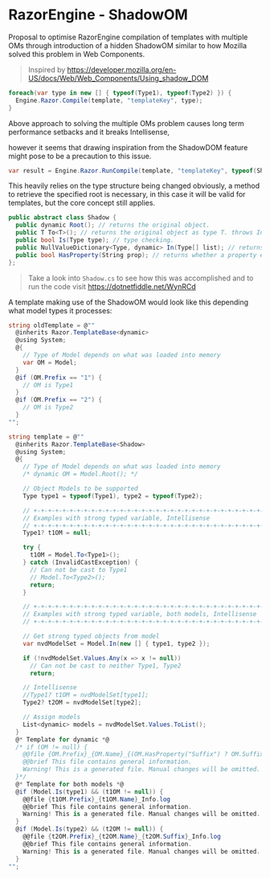 # RazorEngine - ShadowOM
Proposal to optimise RazorEngine compilation of templates with multiple OMs
through introduction of a hidden ShadowOM similar to how Mozilla solved this problem in Web Components.
>Inspired by https://developer.mozilla.org/en-US/docs/Web/Web_Components/Using_shadow_DOM
```csharp
foreach(var type in new [] { typeof(Type1), typeof(Type2) }) {
  Engine.Razor.Compile(template, "templateKey", type);
}
```
Above approach to solving the multiple OMs problem causes long term performance setbacks and it breaks Intellisense,

however it seems that drawing inspiration from the ShadowDOM feature might pose to be a precaution to this issue.
```csharp
var result = Engine.Razor.RunCompile(template, "templateKey", typeof(Shadow), type1OM);
```
This heavily relies on the type structure being changed obviously, a method to retrieve the specified root is necessary,
in this case it will be valid for templates, but the core concept still applies. 

```csharp
public abstract class Shadow {
  public dynamic Root(); // returns the original object.
  public T To<T>(); // returns the original object as type T. throws InvalidCastException
  public bool Is(Type type); // type checking.
  public NullValueDictionary<Type, dynamic> In(Type[] list); // returns collection with matching type.
  public bool HasProperty(String prop); // returns whether a property exists.
};
```

>Take a look into <code>Shadow.cs</code> to see how this was accomplished and to run the code visit https://dotnetfiddle.net/WynRCd

A template making use of the ShadowOM
would look like this depending what model types it processes:
```csharp
string oldTemplate = @""
  @inherits Razor.TemplateBase<dynamic>
  @using System;
  @{
    // Type of Model depends on what was loaded into memory
    var OM = Model;
  }
  @if (OM.Prefix == "1") {
    // OM is Type1
  }
  @if (OM.Prefix == "2") {
    // OM is Type2
  }
"";

string template = @""
  @inherits Razor.TemplateBase<Shadow>
  @using System;
  @{
    // Type of Model depends on what was loaded into memory
    /* dynamic OM = Model.Root(); */

    // Object Models to be supported
    Type type1 = typeof(Type1), type2 = typeof(Type2);

    // +-+-+-+-+-+-+-+-+-+-+-+-+-+-+-+-+-+-+-+-+-+-+-+-+-+-+-+-+-+-+-+-+-+-+-+-+-+-+-+-+-+-+-+-+-+-+-+-+-+
    // Examples with strong typed variable, Intellisense
    // +-+-+-+-+-+-+-+-+-+-+-+-+-+-+-+-+-+-+-+-+-+-+-+-+-+-+-+-+-+-+-+-+-+-+-+-+-+-+-+-+-+-+-+-+-+-+-+-+-+
    Type1? t1OM = null;

    try {
      t1OM = Model.To<Type1>();
    } catch (InvalidCastException) {
      // Can not be cast to Type1
      // Model.To<Type2>();
      return;
    }

    // +-+-+-+-+-+-+-+-+-+-+-+-+-+-+-+-+-+-+-+-+-+-+-+-+-+-+-+-+-+-+-+-+-+-+-+-+-+-+-+-+-+-+-+-+-+-+-+-+-+
    // Examples with strong typed variable, both models, Intellisense
    // +-+-+-+-+-+-+-+-+-+-+-+-+-+-+-+-+-+-+-+-+-+-+-+-+-+-+-+-+-+-+-+-+-+-+-+-+-+-+-+-+-+-+-+-+-+-+-+-+-+

    // Get strong typed objects from model
    var nvdModelSet = Model.In(new [] { type1, type2 });

    if (!nvdModelSet.Values.Any(x => x != null))
      // Can not be cast to neither Type1, Type2
      return;

    // Intellisense
    //Type1? t1OM = nvdModelSet[type1];
    Type2? t2OM = nvdModelSet[type2];

    // Assign models
    List<dynamic> models = nvdModelSet.Values.ToList();
  }
  @* Template for dynamic *@
  /* if (OM != null) {
    @@file {OM.Prefix}_{OM.Name}_{(OM.HasProperty("Suffix") ? OM.Suffix + "_" : "")}Info.log
    @@brief This file contains general information.
    Warning! This is a generated file. Manual changes will be omitted.
  }*/
  @* Template for both models *@
  @if (Model.Is(type1) && (t1OM != null)) {
    @@file {t1OM.Prefix}_{t1OM.Name}_Info.log
    @@brief This file contains general information.
    Warning! This is a generated file. Manual changes will be omitted.
  }
  @if (Model.Is(type2) && (t2OM != null)) {
    @@file {t2OM.Prefix}_{t2OM.Name}_{t2OM.Suffix}_Info.log
    @@brief This file contains general information.
    Warning! This is a generated file. Manual changes will be omitted.
  }
"";
```
